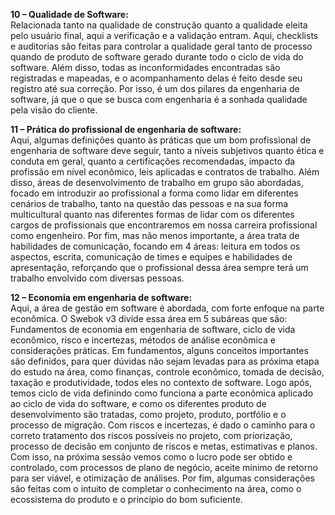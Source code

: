
**10 – Qualidade de Software:**  
    Relacionada tanto na qualidade de construção quanto a qualidade eleita pelo usuário final, aqui a verificação e a validação entram. Aqui, checklists e auditorias são feitas para controlar a qualidade geral tanto de processo quando de produto de software gerado durante todo o ciclo de vida do software. Além disso, todas as inconformidades encontradas são registradas e mapeadas, e o acompanhamento delas é feito desde seu registro até sua correção. Por isso, é um dos pilares da engenharia de software, já que o que se busca com engenharia é a sonhada qualidade pela visão do cliente.

**11 – Prática do profissional de engenharia de software:**  
    Aqui, algumas definições quanto às práticas que um bom profissional de engenharia de software deve seguir, tanto a níveis subjetivos quanto ética e conduta em geral, quanto a certificações recomendadas, impacto da profissão em nível econômico, leis aplicadas e contratos de trabalho. Além disso, áreas de desenvolvimento de trabalho em grupo são abordadas, focado em introduzir ao profissional a forma como lidar em diferentes cenários de trabalho, tanto na questão das pessoas e na sua forma multicultural quanto nas diferentes formas de lidar com os diferentes cargos de profissionais que encontraremos em nossa carreira profissional como engenheiro. Por fim, mas não menos importante, a área trata de habilidades de comunicação, focando em 4 áreas: leitura em todos os aspectos, escrita, comunicação de times e equipes e habilidades de apresentação, reforçando que o profissional dessa área sempre terá um trabalho envolvido com diversas pessoas.

**12 – Economia em engenharia de software:**  
    Aqui, a área de gestão em software é abordada, com forte enfoque na parte econômica. O Swebok v3 divide essa área em 5 subáreas que são: Fundamentos de economia em engenharia de software, ciclo de vida econômico, risco e incertezas, métodos de análise econômica e considerações práticas. Em fundamentos, alguns conceitos importantes são definidos, para quer dúvidas não sejam levadas para as próxima etapa do estudo na área, como finanças, controle econômico, tomada de decisão, taxação e produtividade, todos eles no contexto de software. Logo após, temos ciclo de vida definindo como funciona a parte econômica aplicado ao ciclo de vida do software, e como os diferentes produto de desenvolvimento são tratadas, como projeto, produto, portfólio e o processo de migração. Com riscos e incertezas, é dado o caminho para o correto tratamento dos riscos possíveis no projeto, com priorização, processo de decisão em conjunto de riscos e metas, estimativas e planos. Com isso, na próxima sessão vemos como o lucro pode ser obtido e controlado, com processos de plano de negócio, aceite mínimo de retorno para ser viável, e otimização de análises. Por fim, algumas considerações são feitas com o intuito de completar o conhecimento na área, como o ecossistema do produto e o princípio do bom suficiente.
